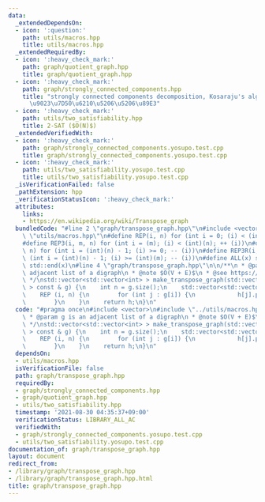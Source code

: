 ```yaml
---
data:
  _extendedDependsOn:
  - icon: ':question:'
    path: utils/macros.hpp
    title: utils/macros.hpp
  _extendedRequiredBy:
  - icon: ':heavy_check_mark:'
    path: graph/quotient_graph.hpp
    title: graph/quotient_graph.hpp
  - icon: ':heavy_check_mark:'
    path: graph/strongly_connected_components.hpp
    title: "strongly connected components decomposition, Kosaraju's algorithm / \u5F37\
      \u9023\u7D50\u6210\u5206\u5206\u89E3"
  - icon: ':heavy_check_mark:'
    path: utils/two_satisfiability.hpp
    title: 2-SAT ($O(N)$)
  _extendedVerifiedWith:
  - icon: ':heavy_check_mark:'
    path: graph/strongly_connected_components.yosupo.test.cpp
    title: graph/strongly_connected_components.yosupo.test.cpp
  - icon: ':heavy_check_mark:'
    path: utils/two_satisfiability.yosupo.test.cpp
    title: utils/two_satisfiability.yosupo.test.cpp
  _isVerificationFailed: false
  _pathExtension: hpp
  _verificationStatusIcon: ':heavy_check_mark:'
  attributes:
    links:
    - https://en.wikipedia.org/wiki/Transpose_graph
  bundledCode: "#line 2 \"graph/transpose_graph.hpp\"\n#include <vector>\n#line 2\
    \ \"utils/macros.hpp\"\n#define REP(i, n) for (int i = 0; (i) < (int)(n); ++ (i))\n\
    #define REP3(i, m, n) for (int i = (m); (i) < (int)(n); ++ (i))\n#define REP_R(i,\
    \ n) for (int i = (int)(n) - 1; (i) >= 0; -- (i))\n#define REP3R(i, m, n) for\
    \ (int i = (int)(n) - 1; (i) >= (int)(m); -- (i))\n#define ALL(x) std::begin(x),\
    \ std::end(x)\n#line 4 \"graph/transpose_graph.hpp\"\n\n/**\n * @param g is an\
    \ adjacent list of a digraph\n * @note $O(V + E)$\n * @see https://en.wikipedia.org/wiki/Transpose_graph\n\
    \ */\nstd::vector<std::vector<int> > make_transpose_graph(std::vector<std::vector<int>\
    \ > const & g) {\n    int n = g.size();\n    std::vector<std::vector<int> > h(n);\n\
    \    REP (i, n) {\n        for (int j : g[i]) {\n            h[j].push_back(i);\n\
    \        }\n    }\n    return h;\n}\n"
  code: "#pragma once\n#include <vector>\n#include \"../utils/macros.hpp\"\n\n/**\n\
    \ * @param g is an adjacent list of a digraph\n * @note $O(V + E)$\n * @see https://en.wikipedia.org/wiki/Transpose_graph\n\
    \ */\nstd::vector<std::vector<int> > make_transpose_graph(std::vector<std::vector<int>\
    \ > const & g) {\n    int n = g.size();\n    std::vector<std::vector<int> > h(n);\n\
    \    REP (i, n) {\n        for (int j : g[i]) {\n            h[j].push_back(i);\n\
    \        }\n    }\n    return h;\n}\n"
  dependsOn:
  - utils/macros.hpp
  isVerificationFile: false
  path: graph/transpose_graph.hpp
  requiredBy:
  - graph/strongly_connected_components.hpp
  - graph/quotient_graph.hpp
  - utils/two_satisfiability.hpp
  timestamp: '2021-08-30 04:35:37+09:00'
  verificationStatus: LIBRARY_ALL_AC
  verifiedWith:
  - graph/strongly_connected_components.yosupo.test.cpp
  - utils/two_satisfiability.yosupo.test.cpp
documentation_of: graph/transpose_graph.hpp
layout: document
redirect_from:
- /library/graph/transpose_graph.hpp
- /library/graph/transpose_graph.hpp.html
title: graph/transpose_graph.hpp
---
```


